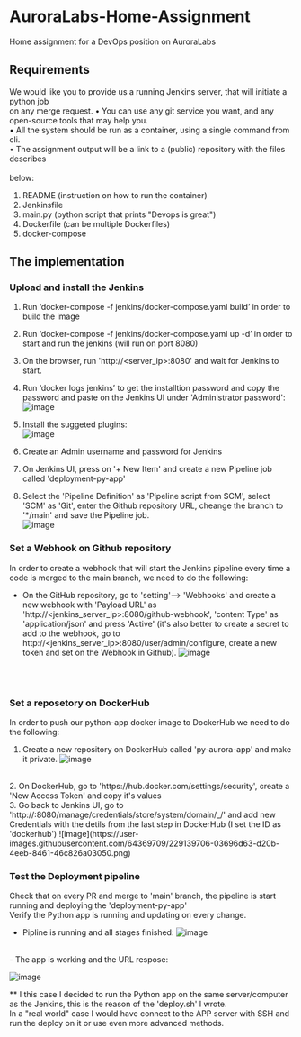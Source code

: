 # AuroraLabs-Home-Assignment
Home assignment for a DevOps position on AuroraLabs

## Requirements
We would like you to provide us a running Jenkins server, that will initiate a python job<br>
on any merge request.
• You can use any git service you want, and any open-source tools that may help you.<br>
• All the system should be run as a container, using a single command from cli.<br>
• The assignment output will be a link to a (public) repository with the files describes<br><br>
below:<br>
1. README (instruction on how to run the container)<br>
2. Jenkinsfile<br>
3. main.py (python script that prints "Devops is great")<br>
4. Dockerfile (can be multiple Dockerfiles)<br>
5. docker-compose<br>

## The implementation

### Upload and install the Jenkins
1. Run ‘docker-compose -f jenkins/docker-compose.yaml build’ in order to build the image<br>
2. Run ‘docker-compose -f jenkins/docker-compose.yaml up -d’ in order to start and run the jenkins (will run on port 8080)<br>
3. On the browser, run 'http://<server_ip>:8080' and wait for Jenkins to start.<br>
4. Run ‘docker logs jenkins’ to get the installtion password and copy the password and paste on the Jenkins UI under 'Administrator password': <br>
![image](https://user-images.githubusercontent.com/64369709/229138273-e4ee3620-25d9-40cd-a4db-94ba48c8ce60.png)

5. Install the suggeted plugins:<br>
![image](https://user-images.githubusercontent.com/64369709/229138493-b919b8cb-975e-48f8-ac29-7e834c6e9489.png)

6. Create an Admin username and password for Jenkins <br>
7. On Jenkins UI, press on '+ New Item' and create a new Pipeline job called 'deployment-py-app'<br>
8. Select the 'Pipeline Definition' as 'Pipeline script from SCM', select 'SCM' as 'Git', enter the Github repository URL, cheange the branch to '*/main' and save the Pipeline job.<br>
![image](https://user-images.githubusercontent.com/64369709/229138638-bdae7ff0-3a96-4774-95c4-03b9c6968fa5.png)


### Set a Webhook on Github repository
In order to create a webhook that will start the Jenkins pipeline every time a code is merged to the main branch, we need to do the following:<br>
- On the GitHub repository, go to 'setting'--> 'Webhooks' and create a new webhook with 'Payload URL' as 'http://<jenkins_server_ip>:8080/github-webhook', 'content Type' as 'application/json' and press 'Active' (it's also better to create a secret to add to the webhook, go to http://<jenkins_server_ip>:8080/user/admin/configure, create a new token and set on the Webhook in Github).
![image](https://user-images.githubusercontent.com/64369709/229141550-f963a93c-93dc-4f5f-bcaa-e1300b6a7ed3.png)

<br><br>

### Set a reposetory on DockerHub
In order to push our python-app docker image to DockerHub we need to do the following:<br>
1. Create a new repository on DockerHub called 'py-aurora-app' and make it private.
![image](https://user-images.githubusercontent.com/64369709/229139581-259d1bd5-8be1-410f-b260-e8957aee91db.png)
<br>
2. On DockerHub, go to 'https://hub.docker.com/settings/security', create a 'New Access Token' and copy it's values<br>
3. Go back to Jenkins UI, go to 'http://<jenkins_server_ip>:8080/manage/credentials/store/system/domain/_/' and add new Credentials with the detils from the last step in DockerHub (I set the ID as 'dockerhub')
![image](https://user-images.githubusercontent.com/64369709/229139706-03696d63-d20b-4eeb-8461-46c826a03050.png)
<br>

### Test the Deployment pipeline
Check that on every PR and merge to 'main' branch, the pipeline is start running and deploying the 'deployment-py-app'<br>
Verify the Python app is running and updating on every change.<br>
- Pipline is running and all stages finished:
![image](https://user-images.githubusercontent.com/64369709/229147129-9bf2d4df-92d7-4b7a-bca6-1c0d534c1196.png)
<br>
- The app is working and the URL respose:

![image](https://user-images.githubusercontent.com/64369709/229147548-e8e53ed4-2088-4fa7-bedb-c799acbf690e.png)

** I this case I decided to run the Python app on the same server/computer as the Jenkins, this is the reason of the 'deploy.sh' I wrote.<br>
   In a "real world" case I would have connect to the APP server with SSH and run the deploy on it or use even more advanced methods.


